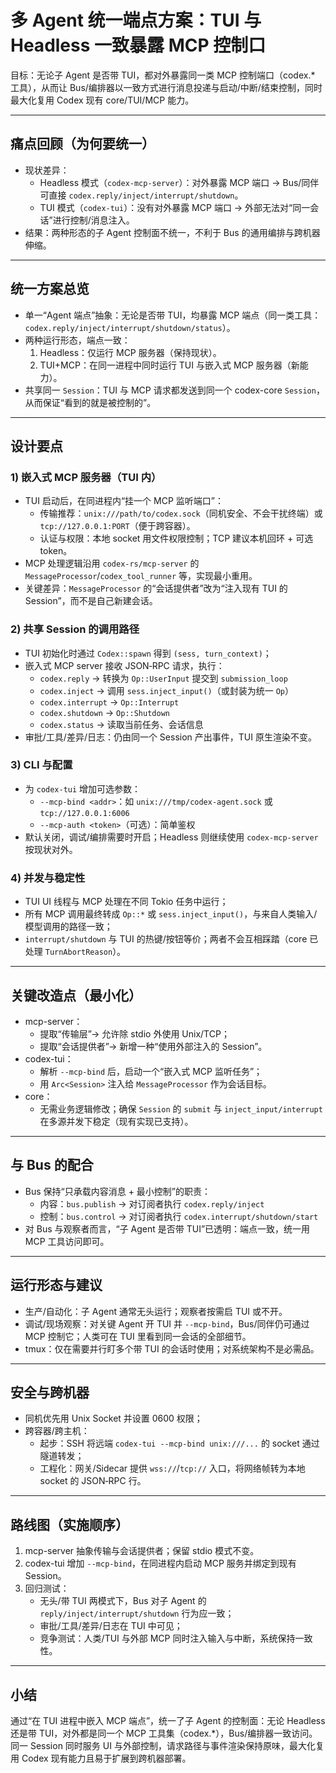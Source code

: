 # 多 Agent 统一端点方案：TUI 与 Headless 一致暴露 MCP 控制口

目标：无论子 Agent 是否带 TUI，都对外暴露同一类 MCP 控制端口（codex.* 工具），从而让 Bus/编排器以一致方式进行消息投递与启动/中断/结束控制，同时最大化复用 Codex 现有 core/TUI/MCP 能力。

---

## 痛点回顾（为何要统一）

- 现状差异：
  - Headless 模式（`codex-mcp-server`）：对外暴露 MCP 端口 → Bus/同伴可直接 `codex.reply/inject/interrupt/shutdown`。
  - TUI 模式（`codex-tui`）：没有对外暴露 MCP 端口 → 外部无法对“同一会话”进行控制/消息注入。
- 结果：两种形态的子 Agent 控制面不统一，不利于 Bus 的通用编排与跨机器伸缩。

---

## 统一方案总览

- 单一“Agent 端点”抽象：无论是否带 TUI，均暴露 MCP 端点（同一类工具：`codex.reply/inject/interrupt/shutdown/status`）。
- 两种运行形态，端点一致：
  1) Headless：仅运行 MCP 服务器（保持现状）。
  2) TUI+MCP：在同一进程中同时运行 TUI 与嵌入式 MCP 服务器（新能力）。
- 共享同一 `Session`：TUI 与 MCP 请求都发送到同一个 codex-core `Session`，从而保证“看到的就是被控制的”。

---

## 设计要点

### 1) 嵌入式 MCP 服务器（TUI 内）

- TUI 启动后，在同进程内“挂一个 MCP 监听端口”：
  - 传输推荐：`unix:///path/to/codex.sock`（同机安全、不会干扰终端）或 `tcp://127.0.0.1:PORT`（便于跨容器）。
  - 认证与权限：本地 socket 用文件权限控制；TCP 建议本机回环 + 可选 token。
- MCP 处理逻辑沿用 `codex-rs/mcp-server` 的 `MessageProcessor`/`codex_tool_runner` 等，实现最小重用。
- 关键差异：`MessageProcessor` 的“会话提供者”改为“注入现有 TUI 的 Session”，而不是自己新建会话。

### 2) 共享 Session 的调用路径

- TUI 初始化时通过 `Codex::spawn` 得到 `(sess, turn_context)`；
- 嵌入式 MCP server 接收 JSON‑RPC 请求，执行：
  - `codex.reply` → 转换为 `Op::UserInput` 提交到 `submission_loop`
  - `codex.inject` → 调用 `sess.inject_input()`（或封装为统一 `Op`）
  - `codex.interrupt` → `Op::Interrupt`
  - `codex.shutdown` → `Op::Shutdown`
  - `codex.status` → 读取当前任务、会话信息
- 审批/工具/差异/日志：仍由同一个 Session 产出事件，TUI 原生渲染不变。

### 3) CLI 与配置

- 为 `codex-tui` 增加可选参数：
  - `--mcp-bind <addr>`：如 `unix:///tmp/codex-agent.sock` 或 `tcp://127.0.0.1:6006`
  - `--mcp-auth <token>`（可选）：简单鉴权
- 默认关闭，调试/编排需要时开启；Headless 则继续使用 `codex-mcp-server` 按现状对外。

### 4) 并发与稳定性

- TUI UI 线程与 MCP 处理在不同 Tokio 任务中运行；
- 所有 MCP 调用最终转成 `Op::*` 或 `sess.inject_input()`，与来自人类输入/模型调用的路径一致；
- `interrupt/shutdown` 与 TUI 的热键/按钮等价；两者不会互相踩踏（core 已处理 `TurnAbortReason`）。

---

## 关键改造点（最小化）

- mcp-server：
  - 提取“传输层”→ 允许除 stdio 外使用 Unix/TCP；
  - 提取“会话提供者”→ 新增一种“使用外部注入的 Session”。
- codex-tui：
  - 解析 `--mcp-bind` 后，启动一个“嵌入式 MCP 监听任务”；
  - 用 `Arc<Session>` 注入给 `MessageProcessor` 作为会话目标。
- core：
  - 无需业务逻辑修改；确保 `Session` 的 `submit` 与 `inject_input/interrupt` 在多源并发下稳定（现有实现已支持）。

---

## 与 Bus 的配合

- Bus 保持“只承载内容消息 + 最小控制”的职责：
  - 内容：`bus.publish` → 对订阅者执行 `codex.reply/inject`
  - 控制：`bus.control` → 对订阅者执行 `codex.interrupt/shutdown/start`
- 对 Bus 与观察者而言，“子 Agent 是否带 TUI”已透明：端点一致，统一用 MCP 工具访问即可。

---

## 运行形态与建议

- 生产/自动化：子 Agent 通常无头运行；观察者按需启 TUI 或不开。
- 调试/现场观察：对关键 Agent 开 TUI 并 `--mcp-bind`，Bus/同伴仍可通过 MCP 控制它；人类可在 TUI 里看到同一会话的全部细节。
- tmux：仅在需要并行盯多个带 TUI 的会话时使用；对系统架构不是必需品。

---

## 安全与跨机器

- 同机优先用 Unix Socket 并设置 0600 权限；
- 跨容器/跨主机：
  - 起步：SSH 将远端 `codex-tui --mcp-bind unix:///...` 的 socket 通过隧道转发；
  - 工程化：网关/Sidecar 提供 `wss://`/`tcp://` 入口，将网络帧转为本地 socket 的 JSON‑RPC 行。

---

## 路线图（实施顺序）

1) mcp-server 抽象传输与会话提供者；保留 stdio 模式不变。
2) codex-tui 增加 `--mcp-bind`，在同进程内启动 MCP 服务并绑定到现有 Session。
3) 回归测试：
   - 无头/带 TUI 两模式下，Bus 对子 Agent 的 `reply/inject/interrupt/shutdown` 行为应一致；
   - 审批/工具/差异/日志在 TUI 中可见；
   - 竞争测试：人类/TUI 与外部 MCP 同时注入输入与中断，系统保持一致性。

---

## 小结

通过“在 TUI 进程中嵌入 MCP 端点”，统一了子 Agent 的控制面：无论 Headless 还是带 TUI，对外都是同一个 MCP 工具集（codex.*），Bus/编排器一致访问。同一 Session 同时服务 UI 与外部控制，请求路径与事件渲染保持原味，最大化复用 Codex 现有能力且易于扩展到跨机器部署。
